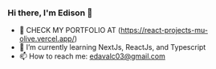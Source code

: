 ### Hi there, I'm Edison 👋


- 🔭 CHECK MY PORTFOLIO AT (https://react-projects-mu-olive.vercel.app/)
- 🌱 I’m currently learning NextJs, ReactJs, and Typescript
- 📫 How to reach me: edavalc03@gmail.com
<!--
**edav03/edav03** is a ✨ _special_ ✨ repository because its `README.md` (this file) appears on your GitHub profile.

Here are some ideas to get you started:

- 👯 I’m looking to collaborate on ...
- 🤔 I’m looking for help with ...
- 💬 Ask me about ...
- 😄 Pronouns: ...
- ⚡ Fun fact: ...
-->


